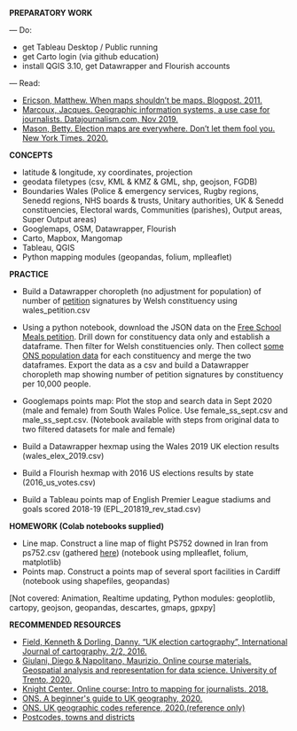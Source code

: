 **PREPARATORY WORK**

— Do:
- get Tableau Desktop / Public running
- get Carto login (via github education)
- install QGIS 3.10, get Datawrapper and Flourish accounts

— Read:
- [Ericson, Matthew. When maps shouldn’t be maps. Blogpost. 2011.](http://www.ericson.net/content/2011/10/when-maps-shouldnt-be-maps/ )
- [Marcoux, Jacques. Geographic information systems, a use case for journalists. Datajournalism.com, Nov 2019.](https://datajournalism.com/read/longreads/geographic-information-systems-a-use-case-for-journalists)
- [Mason, Betty. Election maps are everywhere. Don’t let them fool you. New York Times. 2020.](https://www.nytimes.com/interactive/2020/10/30/opinion/election-results-maps.html)

**CONCEPTS**

- latitude & longitude, xy coordinates, projection
- geodata filetypes (csv, KML & KMZ & GML, shp, geojson, FGDB)
- Boundaries Wales (Police & emergency services, Rugby regions, Senedd regions, NHS boards & trusts, Unitary authorities, UK & Senedd constituencies, Electoral wards, Communities (parishes), Output areas, Super Output areas)
- Googlemaps, OSM, Datawrapper, Flourish
- Carto, Mapbox, Mangomap
- Tableau, QGIS
- Python mapping modules (geopandas, folium, mplleaflet)

**PRACTICE**

- Build a Datawrapper choropleth (no adjustment for population) of number of [petition](https://petition.parliament.uk/petitions/550579) signatures by Welsh constituency using wales_petition.csv

- Using a python notebook, download the JSON data on the [Free School Meals petition](https://petition.parliament.uk/petitions/554276.json). Drill down for constituency data only and establish a dataframe. Then filter for Welsh constituencies only. Then collect [some ONS population data](https://www.ons.gov.uk/peoplepopulationandcommunity/populationandmigration/populationestimates/datasets/parliamentaryconstituencymidyearpopulationestimates) for each constituency and merge the two dataframes. Export the data as a csv and build a Datawrapper choropleth map showing number of petition signatures by constituency per 10,000 people.

- Googlemaps points map: Plot the stop and search data in Sept 2020 (male and female) from South Wales Police. Use female_ss_sept.csv and male_ss_sept.csv. (Notebook available with steps from original data to two filtered datasets for male and female)

- Build a Datawrapper hexmap using the Wales 2019 UK election results (wales_elex_2019.csv)

- Build a Flourish hexmap with 2016 US elections results by state (2016_us_votes.csv)

- Build a Tableau points map of English Premier League stadiums and goals scored 2018-19 (EPL_201819_rev_stad.csv)

**HOMEWORK (Colab notebooks supplied)**

- Line map. Construct a line map of flight PS752 downed in Iran from ps752.csv (gathered [here](https://www.flightradar24.com/blog/ukrainian-flight-ps752-crashes-shortly-after-take-off-from-tehran/)) (notebook using mplleaflet, folium, matplotlib)
- Points map. Construct a points map of several sport facilities in Cardiff (notebook using shapefiles, geopandas)

[Not covered: Animation, Realtime updating, Python modules: geoplotlib, cartopy, geojson, geopandas, descartes, gmaps, gpxpy]


**RECOMMENDED RESOURCES**

- [Field, Kenneth & Dorling, Danny. “UK election cartography”, International Journal of cartography. 2/2, 2016.](https://www.geog.ox.ac.uk/research/transformations/gis/papers/2017/UK_election_cartography.pdf)
- [Giulani, Diego & Napolitano, Maurizio. Online course materials. Geospatial analysis and representation for data science. University of Trento, 2020.](https://napo.github.io/geospatial_course_unitn/)
- [Knight Center. Online course: Intro to mapping for journalists. 2018.](https://journalismcourses.org/course/intro-to-mapping-and-gis-for-journalists/ )
- [ONS. A beginner's guide to UK geography, 2020.](https://www.arcgis.com/sharing/rest/content/items/86ebfbad61c941bebbc7edbf2b985efe/data)
- [ONS. UK geographic codes reference, 2020.(reference only)](https://geoportal.statistics.gov.uk/datasets/register-of-geographic-codes-june-2020-for-the-united-kingdom-v2)
- [Postcodes, towns and districts](https://www.doogal.co.uk/PostcodeDistricts.php)

